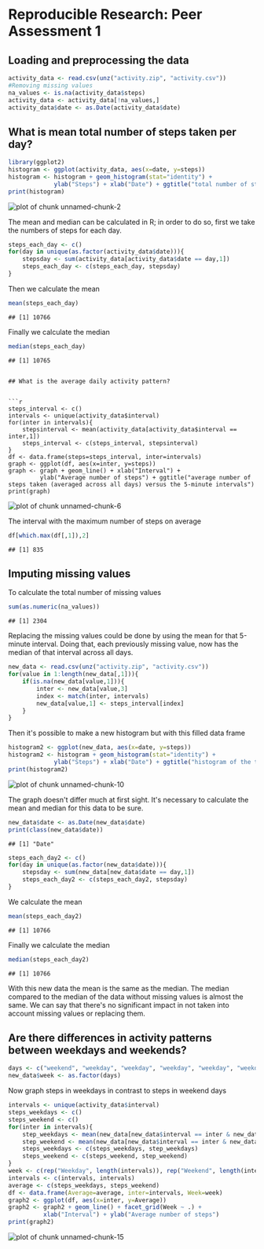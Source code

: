 # Reproducible Research: Peer Assessment 1


## Loading and preprocessing the data

```r
activity_data <- read.csv(unz("activity.zip", "activity.csv"))
#Removing missing values
na_values <- is.na(activity_data$steps)
activity_data <- activity_data[!na_values,]
activity_data$date <- as.Date(activity_data$date)
```

## What is mean total number of steps taken per day?

```r
library(ggplot2)
histogram <- ggplot(activity_data, aes(x=date, y=steps))
histogram <- histogram + geom_histogram(stat="identity") +
             ylab("Steps") + xlab("Date") + ggtitle("total number of steps taken each day")
print(histogram)
```

![plot of chunk unnamed-chunk-2](figure/unnamed-chunk-2.png) 

The mean and median can be calculated in R; in order to do so, first we take the numbers of steps for each day.


```r
steps_each_day <- c()
for(day in unique(as.factor(activity_data$date))){
    stepsday <- sum(activity_data[activity_data$date == day,1])
    steps_each_day <- c(steps_each_day, stepsday)
}
```

Then we calculate the mean

```r
mean(steps_each_day)
```

```
## [1] 10766
```
Finally we calculate the median

```r
median(steps_each_day)
```

```
## [1] 10765
```
```

## What is the average daily activity pattern?


```r
steps_interval <- c()
intervals <- unique(activity_data$interval)
for(inter in intervals){
    stepsinterval <- mean(activity_data[activity_data$interval == inter,1])
    steps_interval <- c(steps_interval, stepsinterval)
}
df <- data.frame(steps=steps_interval, inter=intervals)
graph <- ggplot(df, aes(x=inter, y=steps))
graph <- graph + geom_line() + xlab("Interval") +
         ylab("Average number of steps") + ggtitle("average number of steps taken (averaged across all days) versus the 5-minute intervals")
print(graph)
```

![plot of chunk unnamed-chunk-6](figure/unnamed-chunk-6.png) 

The interval with the maximum number of steps on average


```r
df[which.max(df[,1]),2]
```

```
## [1] 835
```

## Imputing missing values

To calculate the total number of missing values


```r
sum(as.numeric(na_values))
```

```
## [1] 2304
```

Replacing the missing values could be done by using the mean for that 5-minute interval. Doing that, each previously missing value, now has the median of that interval across all days.


```r
new_data <- read.csv(unz("activity.zip", "activity.csv"))
for(value in 1:length(new_data[,1])){
    if(is.na(new_data[value,1])){
        inter <- new_data[value,3]
        index <- match(inter, intervals)
        new_data[value,1] <- steps_interval[index]
    }
}
```

Then it's possible to make a new histogram but with this filled data frame


```r
histogram2 <- ggplot(new_data, aes(x=date, y=steps))
histogram2 <- histogram + geom_histogram(stat="identity") +
             ylab("Steps") + xlab("Date") + ggtitle("histogram of the total number of steps taken each day after missing values were imputed")
print(histogram2)
```

![plot of chunk unnamed-chunk-10](figure/unnamed-chunk-10.png) 

The graph doesn't differ much at first sight. It's necessary to calculate the
mean and median for this data to be sure.


```r
new_data$date <- as.Date(new_data$date)
print(class(new_data$date))
```

```
## [1] "Date"
```

```r
steps_each_day2 <- c()
for(day in unique(as.factor(new_data$date))){
    stepsday <- sum(new_data[new_data$date == day,1])
    steps_each_day2 <- c(steps_each_day2, stepsday)
}
```

We calculate the mean

```r
mean(steps_each_day2)
```

```
## [1] 10766
```
Finally we calculate the median

```r
median(steps_each_day2)
```

```
## [1] 10766
```

With this new data the mean is the same as the median. The median compared to
the median of the data without missing values is almost the same. We can say
that there's no significant impact in not taken into account missing values or
replacing them.
## Are there differences in activity patterns between weekdays and weekends?


```r
days <- c("weekend", "weekday", "weekday", "weekday", "weekday", "weekday", "weekend")[as.POSIXlt(new_data$date)$wday + 1]
new_data$week <- as.factor(days)
```

Now graph steps in weekdays in contrast to steps in weekend days


```r
intervals <- unique(activity_data$interval)
steps_weekdays <- c()
steps_weekend <- c()
for(inter in intervals){
    step_weekdays <- mean(new_data[new_data$interval == inter & new_data$week == "weekday",1])
    step_weekend <- mean(new_data[new_data$interval == inter & new_data$week == "weekend",1])
    steps_weekdays <- c(steps_weekdays, step_weekdays)
    steps_weekend <- c(steps_weekend, step_weekend)
}
week <- c(rep("Weekday", length(intervals)), rep("Weekend", length(intervals)))
intervals <- c(intervals, intervals)
average <- c(steps_weekdays, steps_weekend)
df <- data.frame(Average=average, inter=intervals, Week=week)
graph2 <- ggplot(df, aes(x=inter, y=Average))
graph2 <- graph2 + geom_line() + facet_grid(Week ~ .) +
          xlab("Interval") + ylab("Average number of steps")
print(graph2)
```

![plot of chunk unnamed-chunk-15](figure/unnamed-chunk-15.png) 

